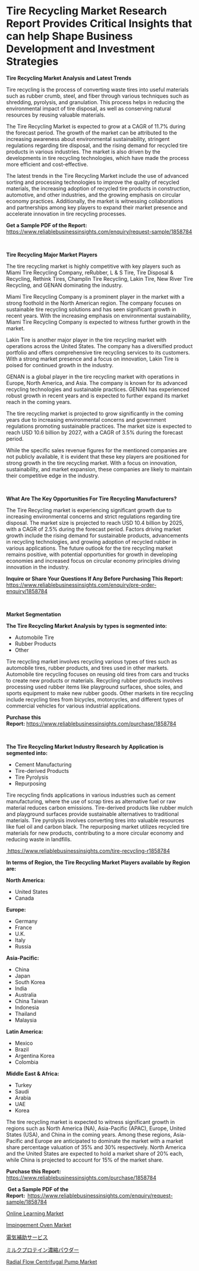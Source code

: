 <p><h1>Tire Recycling Market Research Report Provides Critical Insights that can help Shape Business Development and Investment Strategies</h1></p><p><strong>Tire Recycling Market Analysis and Latest Trends</strong></p>
<p><p>Tire recycling is the process of converting waste tires into useful materials such as rubber crumb, steel, and fiber through various techniques such as shredding, pyrolysis, and granulation. This process helps in reducing the environmental impact of tire disposal, as well as conserving natural resources by reusing valuable materials.</p><p>The Tire Recycling Market is expected to grow at a CAGR of 11.7% during the forecast period. The growth of the market can be attributed to the increasing awareness about environmental sustainability, stringent regulations regarding tire disposal, and the rising demand for recycled tire products in various industries. The market is also driven by the developments in tire recycling technologies, which have made the process more efficient and cost-effective.</p><p>The latest trends in the Tire Recycling Market include the use of advanced sorting and processing technologies to improve the quality of recycled materials, the increasing adoption of recycled tire products in construction, automotive, and other industries, and the growing emphasis on circular economy practices. Additionally, the market is witnessing collaborations and partnerships among key players to expand their market presence and accelerate innovation in tire recycling processes.</p></p>
<p><strong>Get a Sample PDF of the Report:&nbsp;</strong> <a href="https://www.reliablebusinessinsights.com/enquiry/request-sample/1858784">https://www.reliablebusinessinsights.com/enquiry/request-sample/1858784</a></p>
<p>&nbsp;</p>
<p><strong>Tire Recycling Major Market Players</strong></p>
<p><p>The tire recycling market is highly competitive with key players such as Miami Tire Recycling Company, reRubber, L & S Tire, Tire Disposal & Recycling, Rethink Tires, Champlin Tire Recycling, Lakin Tire, New River Tire Recycling, and GENAN dominating the industry. </p><p>Miami Tire Recycling Company is a prominent player in the market with a strong foothold in the North American region. The company focuses on sustainable tire recycling solutions and has seen significant growth in recent years. With the increasing emphasis on environmental sustainability, Miami Tire Recycling Company is expected to witness further growth in the market.</p><p>Lakin Tire is another major player in the tire recycling market with operations across the United States. The company has a diversified product portfolio and offers comprehensive tire recycling services to its customers. With a strong market presence and a focus on innovation, Lakin Tire is poised for continued growth in the industry.</p><p>GENAN is a global player in the tire recycling market with operations in Europe, North America, and Asia. The company is known for its advanced recycling technologies and sustainable practices. GENAN has experienced robust growth in recent years and is expected to further expand its market reach in the coming years.</p><p>The tire recycling market is projected to grow significantly in the coming years due to increasing environmental concerns and government regulations promoting sustainable practices. The market size is expected to reach USD 10.6 billion by 2027, with a CAGR of 3.5% during the forecast period.</p><p>While the specific sales revenue figures for the mentioned companies are not publicly available, it is evident that these key players are positioned for strong growth in the tire recycling market. With a focus on innovation, sustainability, and market expansion, these companies are likely to maintain their competitive edge in the industry.</p></p>
<p>&nbsp;</p>
<p><strong>What Are The Key Opportunities For Tire Recycling Manufacturers?</strong></p>
<p><p>The Tire Recycling market is experiencing significant growth due to increasing environmental concerns and strict regulations regarding tire disposal. The market size is projected to reach USD 10.4 billion by 2025, with a CAGR of 2.5% during the forecast period. Factors driving market growth include the rising demand for sustainable products, advancements in recycling technologies, and growing adoption of recycled rubber in various applications. The future outlook for the tire recycling market remains positive, with potential opportunities for growth in developing economies and increased focus on circular economy principles driving innovation in the industry.</p></p>
<p><strong>Inquire or Share Your Questions If Any Before Purchasing This Report:</strong> <a href="https://www.reliablebusinessinsights.com/enquiry/pre-order-enquiry/1858784">https://www.reliablebusinessinsights.com/enquiry/pre-order-enquiry/1858784</a></p>
<p>&nbsp;</p>
<p><strong>Market Segmentation</strong></p>
<p><strong>The Tire Recycling Market Analysis by types is segmented into:</strong></p>
<p><ul><li>Automobile Tire</li><li>Rubber Products</li><li>Other</li></ul></p>
<p><p>Tire recycling market involves recycling various types of tires such as automobile tires, rubber products, and tires used in other markets. Automobile tire recycling focuses on reusing old tires from cars and trucks to create new products or materials. Recycling rubber products involves processing used rubber items like playground surfaces, shoe soles, and sports equipment to make new rubber goods. Other markets in tire recycling include recycling tires from bicycles, motorcycles, and different types of commercial vehicles for various industrial applications.</p></p>
<p><strong>Purchase this Report:&nbsp;</strong><a href="https://www.reliablebusinessinsights.com/purchase/1858784">https://www.reliablebusinessinsights.com/purchase/1858784</a></p>
<p>&nbsp;</p>
<p><strong>The Tire Recycling Market Industry Research by Application is segmented into:</strong></p>
<p><ul><li>Cement Manufacturing</li><li>Tire-derived Products</li><li>Tire Pyrolysis</li><li>Repurposing</li></ul></p>
<p><p>Tire recycling finds applications in various industries such as cement manufacturing, where the use of scrap tires as alternative fuel or raw material reduces carbon emissions. Tire-derived products like rubber mulch and playground surfaces provide sustainable alternatives to traditional materials. Tire pyrolysis involves converting tires into valuable resources like fuel oil and carbon black. The repurposing market utilizes recycled tire materials for new products, contributing to a more circular economy and reducing waste in landfills.</p></p>
<p><a href="https://www.reliablebusinessinsights.com/tire-recycling-r1858784">&nbsp;https://www.reliablebusinessinsights.com/tire-recycling-r1858784</a></p>
<p><strong>In terms of Region, the Tire Recycling Market Players available by Region are:</strong></p>
<p>
    <p> <strong> North America: </strong>
        <ul>
            <li>United States</li>
            <li>Canada</li>
        </ul>
        </p> 
    <p> <strong> Europe: </strong>
        <ul>
            <li>Germany</li>
            <li>France</li>
            <li>U.K.</li>
            <li>Italy</li>
            <li>Russia</li>
        </ul>
        </p> 
    <p> <strong> Asia-Pacific: </strong>
        <ul>
            <li>China</li>
            <li>Japan</li>
            <li>South Korea</li>
            <li>India</li>
            <li>Australia</li>
            <li>China Taiwan</li>
            <li>Indonesia</li>
            <li>Thailand</li>
            <li>Malaysia</li>
        </ul>
        </p> 
    <p> <strong> Latin America: </strong>
        <ul>
            <li>Mexico</li>
            <li>Brazil</li>
            <li>Argentina Korea</li>
            <li>Colombia</li>
        </ul>
        </p> 
    <p> <strong> Middle East & Africa: </strong>
        <ul>
            <li>Turkey</li>
            <li>Saudi</li>
            <li>Arabia</li>
            <li>UAE</li>
            <li>Korea</li>
        </ul>
    </p>
    </p>
<p><p>The tire recycling market is expected to witness significant growth in regions such as North America (NA), Asia-Pacific (APAC), Europe, United States (USA), and China in the coming years. Among these regions, Asia-Pacific and Europe are anticipated to dominate the market with a market share percentage valuation of 35% and 30% respectively. North America and the United States are expected to hold a market share of 20% each, while China is projected to account for 15% of the market share.</p></p>
<p><strong>Purchase this Report: </strong><a href="https://www.reliablebusinessinsights.com/purchase/1858784">https://www.reliablebusinessinsights.com/purchase/1858784</a></p>
<p>&nbsp;<strong>Get a Sample PDF of the Report:&nbsp;&nbsp;</strong><a href="https://www.reliablebusinessinsights.com/enquiry/request-sample/1858784">https://www.reliablebusinessinsights.com/enquiry/request-sample/1858784</a></p>
<p><strong></strong></p>
<p><p><a href="https://github.com/nandosuryapratama/Market-Research-Report-List-2/blob/main/online-learning-market.md">Online Learning Market</a></p><p><a href="https://medium.com/@richard_ellings/impingement-oven-market-trends-a-detailed-study-of-its-market-segmentation-and-analyzing-the-68200ed1cd13">Impingement Oven Market</a></p><p><a href="https://github.com/tanyaali3/Market-Research-Report-List-2/blob/main/803325569282.md">電気補助サービス</a></p><p><a href="https://github.com/DwightHuels1/Market-Research-Report-List-2/blob/main/321021469283.md">ミルクプロテイン濃縮パウダー</a></p><p><a href="https://medium.com/@tankuser238_5568/radial-flow-centrifugal-pump-market-size-share-analysis-growth-trends-forecast-2024-2031-2abbea1f6fd6">Radial Flow Centrifugal Pump Market</a></p></p>